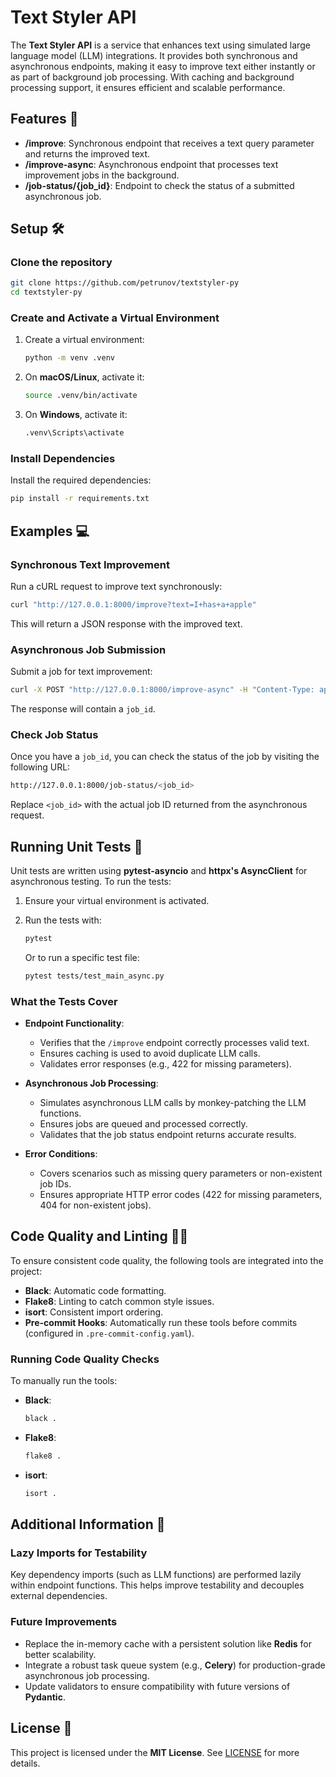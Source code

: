 # Text Styler API

The **Text Styler API** is a service that enhances text using simulated large language model (LLM) integrations. It provides both synchronous and asynchronous endpoints, making it easy to improve text either instantly or as part of background job processing. With caching and background processing support, it ensures efficient and scalable performance.

## Features 🚀

- **/improve**: Synchronous endpoint that receives a text query parameter and returns the improved text.
- **/improve-async**: Asynchronous endpoint that processes text improvement jobs in the background.
- **/job-status/{job_id}**: Endpoint to check the status of a submitted asynchronous job.

## Setup 🛠️

### Clone the repository

```bash
git clone https://github.com/petrunov/textstyler-py
cd textstyler-py
```

### Create and Activate a Virtual Environment

1. Create a virtual environment:

   ```bash
   python -m venv .venv
   ```

2. On **macOS/Linux**, activate it:

   ```bash
   source .venv/bin/activate
   ```

3. On **Windows**, activate it:
   ```bash
   .venv\Scripts\activate
   ```

### Install Dependencies

Install the required dependencies:

```bash
pip install -r requirements.txt
```

## Examples 💻

### Synchronous Text Improvement

Run a cURL request to improve text synchronously:

```bash
curl "http://127.0.0.1:8000/improve?text=I+has+a+apple"
```

This will return a JSON response with the improved text.

### Asynchronous Job Submission

Submit a job for text improvement:

```bash
curl -X POST "http://127.0.0.1:8000/improve-async" -H "Content-Type: application/json" -d '{"text": "I has a apple"}'
```

The response will contain a `job_id`.

### Check Job Status

Once you have a `job_id`, you can check the status of the job by visiting the following URL:

```bash
http://127.0.0.1:8000/job-status/<job_id>
```

Replace `<job_id>` with the actual job ID returned from the asynchronous request.

## Running Unit Tests 🧪

Unit tests are written using **pytest-asyncio** and **httpx's AsyncClient** for asynchronous testing. To run the tests:

1. Ensure your virtual environment is activated.
2. Run the tests with:

   ```bash
   pytest
   ```

   Or to run a specific test file:

   ```bash
   pytest tests/test_main_async.py
   ```

### What the Tests Cover

- **Endpoint Functionality**:

  - Verifies that the `/improve` endpoint correctly processes valid text.
  - Ensures caching is used to avoid duplicate LLM calls.
  - Validates error responses (e.g., 422 for missing parameters).

- **Asynchronous Job Processing**:

  - Simulates asynchronous LLM calls by monkey-patching the LLM functions.
  - Ensures jobs are queued and processed correctly.
  - Validates that the job status endpoint returns accurate results.

- **Error Conditions**:
  - Covers scenarios such as missing query parameters or non-existent job IDs.
  - Ensures appropriate HTTP error codes (422 for missing parameters, 404 for non-existent jobs).

## Code Quality and Linting 🧑‍💻

To ensure consistent code quality, the following tools are integrated into the project:

- **Black**: Automatic code formatting.
- **Flake8**: Linting to catch common style issues.
- **isort**: Consistent import ordering.
- **Pre-commit Hooks**: Automatically run these tools before commits (configured in `.pre-commit-config.yaml`).

### Running Code Quality Checks

To manually run the tools:

- **Black**:

  ```bash
  black .
  ```

- **Flake8**:

  ```bash
  flake8 .
  ```

- **isort**:
  ```bash
  isort .
  ```

## Additional Information 📝

### Lazy Imports for Testability

Key dependency imports (such as LLM functions) are performed lazily within endpoint functions. This helps improve testability and decouples external dependencies.

### Future Improvements

- Replace the in-memory cache with a persistent solution like **Redis** for better scalability.
- Integrate a robust task queue system (e.g., **Celery**) for production-grade asynchronous job processing.
- Update validators to ensure compatibility with future versions of **Pydantic**.

## License 📄

This project is licensed under the **MIT License**. See [LICENSE](LICENSE) for more details.
